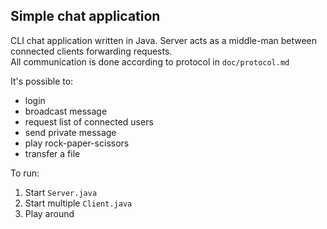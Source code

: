 ## Simple chat application

CLI chat application written in Java. 
Server acts as a middle-man between connected clients forwarding requests. <br> All communication is done according to protocol in `doc/protocol.md`


It's possible to:
- login
- broadcast message
- request list of connected users
- send private message
- play rock-paper-scissors
- transfer a file

To run: 
1. Start `Server.java`
2. Start multiple `Client.java`
3. Play around
